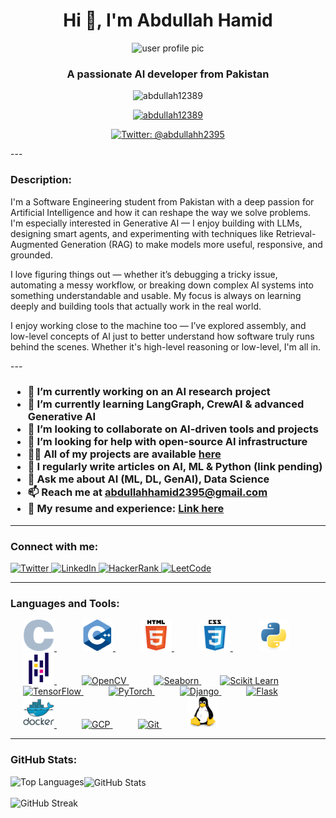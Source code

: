 <h1 align="center">Hi 👋, I'm Abdullah Hamid</h1>
<p align="center">
  <img src="https://avatars.githubusercontent.com/u/169129731?s=400&u=ec853649fa690c2fd873075114ea793d4e53df2d&v=4" alt="user profile pic" />
</p>
<h3 align="center">A passionate AI developer from Pakistan</h3>

<p align="center">
  <img src="https://komarev.com/ghpvc/?username=abdullah12389&label=Profile%20views&color=0e75b6&style=flat" alt="abdullah12389" />
</p>

<p align="center">
  <a href="https://github.com/ryo-ma/github-profile-trophy">
    <img src="https://github-profile-trophy.vercel.app/?username=abdullah12389&theme=dracula&margin-w=10&margin-h=10" alt="abdullah12389" />
  </a>
</p>

<p align="center">
  <a href="https://twitter.com/abdullahh2395" target="_blank">
    <img src="https://img.shields.io/twitter/follow/abdullahh2395?logo=twitter&style=for-the-badge" alt="Twitter: @abdullahh2395" />
  </a>
</p>
---

<h3>Description:</h3>
<p>
I'm a Software Engineering student from Pakistan with a deep passion for Artificial Intelligence and how it can reshape the way we solve problems. I'm especially interested in Generative AI — I enjoy building with LLMs, designing smart agents, and experimenting with techniques like Retrieval-Augmented Generation (RAG) to make models more useful, responsive, and grounded.

I love figuring things out — whether it’s debugging a tricky issue, automating a messy workflow, or breaking down complex AI systems into something understandable and usable. My focus is always on learning deeply and building tools that actually work in the real world.

I enjoy working close to the machine too — I’ve explored assembly, and low-level concepts of AI just to better understand how software truly runs behind the scenes. Whether it's high-level reasoning or low-level, I'm all in.
</p>
---

<h3>

- 🔭 I’m currently working on **an AI research project**
- 🌱 I’m currently learning **LangGraph, CrewAI & advanced Generative AI**
- 👯 I’m looking to collaborate on **AI-driven tools and projects**
- 🤝 I’m looking for help with **open-source AI infrastructure**
- 👨‍💻 All of my projects are available [here](https://github.com/abdullah12389)
- 📝 I regularly write articles on **AI, ML & Python (link pending)**
- 💬 Ask me about **AI (ML, DL, GenAI), Data Science**
- 📫 Reach me at **abdullahhamid2395@gmail.com**
- 📄 My resume and experience: [Link here](#)

</h3>

---

<h3 align="left">Connect with me:</h3>

<p align="left">
  <a href="https://twitter.com/abdullahh2395" target="_blank">
    <img src="https://raw.githubusercontent.com/rahuldkjain/github-profile-readme-generator/master/src/images/icons/Social/twitter.svg" alt="Twitter" height="30" width="40" />
  </a>
  <a href="https://www.linkedin.com/in/abdullah-hamid-54a069290/" target="_blank">
    <img src="https://raw.githubusercontent.com/rahuldkjain/github-profile-readme-generator/master/src/images/icons/Social/linked-in-alt.svg" alt="LinkedIn" height="30" width="40" />
  </a>
  <a href="https://www.hackerrank.com/abdullah12389" target="_blank">
    <img src="https://raw.githubusercontent.com/rahuldkjain/github-profile-readme-generator/master/src/images/icons/Social/hackerrank.svg" alt="HackerRank" height="30" width="40" />
  </a>
  <a href="https://www.leetcode.com/abdullah1672" target="_blank">
    <img src="https://raw.githubusercontent.com/rahuldkjain/github-profile-readme-generator/master/src/images/icons/Social/leet-code.svg" alt="LeetCode" height="30" width="40" />
  </a>
</p>

---

<h3 align="left">Languages and Tools:</h3>

<p align="left">
  <span style="margin: 20px;">
    <a href="https://www.cprogramming.com/" target="_blank">
      <img src="https://raw.githubusercontent.com/devicons/devicon/master/icons/c/c-original.svg" alt="C" width="50" height="50"/>
    </a>
  </span>
  <span style="margin: 20px;">
    <a href="https://www.w3schools.com/cpp/" target="_blank">
      <img src="https://raw.githubusercontent.com/devicons/devicon/master/icons/cplusplus/cplusplus-original.svg" alt="C++" width="50" height="50"/>
    </a>
  </span>
  <span style="margin: 20px;">
    <a href="https://www.w3.org/html/" target="_blank">
      <img src="https://raw.githubusercontent.com/devicons/devicon/master/icons/html5/html5-original-wordmark.svg" alt="HTML5" width="50" height="50"/>
    </a>
  </span>
  <span style="margin: 20px;">
    <a href="https://www.w3schools.com/css/" target="_blank">
      <img src="https://raw.githubusercontent.com/devicons/devicon/master/icons/css3/css3-original-wordmark.svg" alt="CSS3" width="50" height="50"/>
    </a>
  </span>
  <span style="margin: 20px;">
    <a href="https://www.python.org" target="_blank">
      <img src="https://raw.githubusercontent.com/devicons/devicon/master/icons/python/python-original.svg" alt="Python" width="50" height="50"/>
    </a>
  </span>
  <span style="margin: 20px;">
    <a href="https://pandas.pydata.org/" target="_blank">
      <img src="https://raw.githubusercontent.com/devicons/devicon/2ae2a900d2f041da66e950e4d48052658d850630/icons/pandas/pandas-original.svg" alt="Pandas" width="50" height="50"/>
    </a>
  </span>
  <span style="margin: 20px;">
    <a href="https://opencv.org/" target="_blank">
      <img src="https://www.vectorlogo.zone/logos/opencv/opencv-icon.svg" alt="OpenCV" width="50" height="50"/>
    </a>
  </span>
  <span style="margin: 20px;">
    <a href="https://seaborn.pydata.org/" target="_blank">
      <img src="https://seaborn.pydata.org/_images/logo-mark-lightbg.svg" alt="Seaborn" width="50" height="50"/>
    </a>
  </span>
  <span style="margin: 10px;">
    <a href="https://scikit-learn.org/" target="_blank">
      <img src="https://upload.wikimedia.org/wikipedia/commons/0/05/Scikit_learn_logo_small.svg" alt="Scikit Learn" width="50" height="50"/>
    </a>
  </span>
  <span style="margin: 20px;">
    <a href="https://www.tensorflow.org" target="_blank">
      <img src="https://www.vectorlogo.zone/logos/tensorflow/tensorflow-icon.svg" alt="TensorFlow" width="50" height="50"/>
    </a>
  </span>
  <span style="margin: 20px;">
    <a href="https://pytorch.org/" target="_blank">
      <img src="https://www.vectorlogo.zone/logos/pytorch/pytorch-icon.svg" alt="PyTorch" width="50" height="50"/>
    </a>
  </span>
  <span style="margin: 20px;">
    <a href="https://www.djangoproject.com/" target="_blank">
      <img src="https://cdn.worldvectorlogo.com/logos/django.svg" alt="Django" width="50" height="50"/>
    </a>
  </span>
  <span style="margin: 20px;">
    <a href="https://flask.palletsprojects.com/" target="_blank">
      <img src="https://icon.icepanel.io/Technology/png-shadow-512/Flask.png" alt="Flask" width="50" height="50"/>
    </a>
  </span>
  <span style="margin: 20px;">
    <a href="https://www.docker.com/" target="_blank">
      <img src="https://raw.githubusercontent.com/devicons/devicon/master/icons/docker/docker-original-wordmark.svg" alt="Docker" width="50" height="50"/>
    </a>
  </span>
  <span style="margin: 20px;">
    <a href="https://cloud.google.com" target="_blank">
      <img src="https://www.vectorlogo.zone/logos/google_cloud/google_cloud-icon.svg" alt="GCP" width="50" height="50"/>
    </a>
  </span>
  <span style="margin: 20px;">
    <a href="https://git-scm.com/" target="_blank">
      <img src="https://www.vectorlogo.zone/logos/git-scm/git-scm-icon.svg" alt="Git" width="50" height="50"/>
    </a>
  </span>
  <span style="margin: 20px;">
    <a href="https://www.linux.org/" target="_blank">
      <img src="https://raw.githubusercontent.com/devicons/devicon/master/icons/linux/linux-original.svg" alt="Linux" width="50" height="50"/>
    </a>
  </span>
</p>


---

<h3 align="left">GitHub Stats:</h3>

<p>
  <img align="left" src="https://github-readme-stats.vercel.app/api/top-langs?username=abdullah12389&show_icons=true&locale=en&layout=compact" alt="Top Languages" />
</p>

<p>
  <img align="center" src="https://github-readme-stats.vercel.app/api?username=abdullah12389&show_icons=true&locale=en" alt="GitHub Stats" />
</p>

<p>
  <img align="center" src="https://github-readme-streak-stats.herokuapp.com/?user=abdullah12389" alt="GitHub Streak" />
</p>



